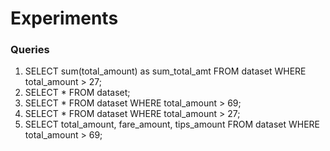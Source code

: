 # Experiments

### Queries

1. SELECT sum(total_amount) as sum_total_amt FROM dataset WHERE total_amount > 27;
2. SELECT * FROM dataset;
3. SELECT * FROM dataset WHERE total_amount > 69;
4. SELECT * FROM dataset WHERE total_amount > 27;
5. SELECT total_amount, fare_amount, tips_amount FROM dataset WHERE total_amount > 69;
